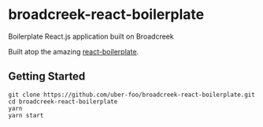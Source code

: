 # broadcreek-react-boilerplate

Boilerplate React.js application built on Broadcreek

Built atop the amazing [react-boilerplate](https://github.com/react-boilerplate/react-boilerplate).

## Getting Started

```shell
git clone https://github.com/uber-foo/broadcreek-react-boilerplate.git
cd broadcreek-react-boilerplate
yarn
yarn start
```
